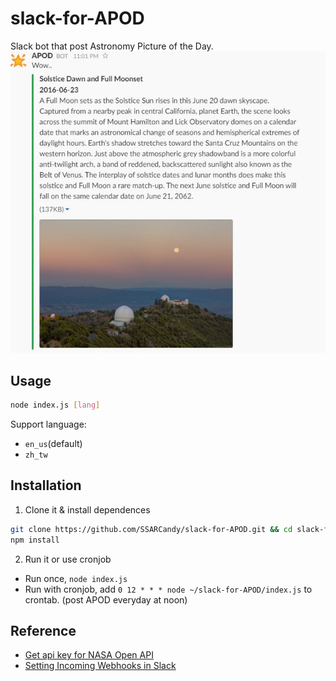 # slack-for-APOD
Slack bot that post Astronomy Picture of the Day.  
![](./demo.jpg)

## Usage

```bash
node index.js [lang]
```
Support language:
 - `en_us`(default)
 - `zh_tw`

## Installation

1. Clone it & install dependences

  ```bash
  git clone https://github.com/SSARCandy/slack-for-APOD.git && cd slack-for-APOD
  npm install
  ```

2. Run it or use cronjob 
 - Run once, `node index.js`
 - Run with cronjob, add `0 12 * * * node ~/slack-for-APOD/index.js` to crontab. (post APOD everyday at noon)


## Reference
- [Get api key for NASA Open API](https://api.nasa.gov/index.html#apply-for-an-api-key)
- [Setting Incoming Webhooks in Slack](https://slack.com/apps/A0F7XDUAZ-incoming-webhooks)
